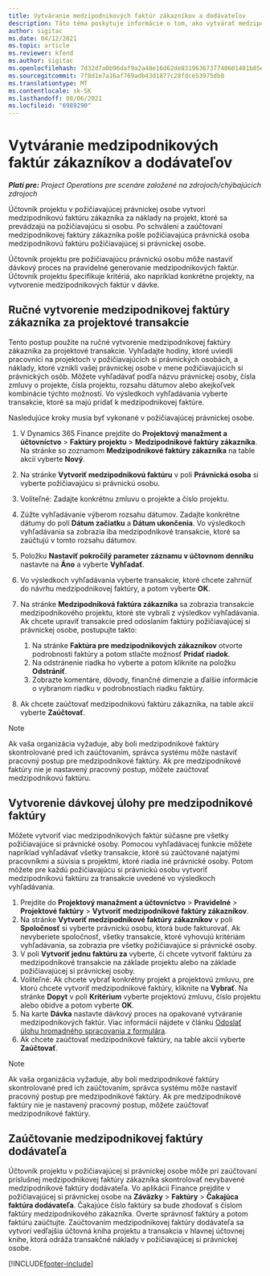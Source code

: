 ```yaml
---
title: Vytváranie medzipodnikových faktúr zákazníkov a dodávateľov
description: Táto téma poskytuje informácie o tom, ako vytvárať medzipodnikové faktúry zákazníkov a dodávateľov.
author: sigitac
ms.date: 04/12/2021
ms.topic: article
ms.reviewer: kfend
ms.author: sigitac
ms.openlocfilehash: 7d32d7a0b96daf9a2a48e16d62de8319636737740601481b85ee887948e31110
ms.sourcegitcommit: 7f8d1e7a16af769adb43d1877c28fdce53975db8
ms.translationtype: MT
ms.contentlocale: sk-SK
ms.lasthandoff: 08/06/2021
ms.locfileid: "6989290"
---
```

# <a name="create-intercompany-customer-and-vendor-invoices"></a>Vytváranie medzipodnikových faktúr zákazníkov a dodávateľov

_**Platí pre:** Project Operations pre scenáre založené na zdrojoch/chýbajúcich zdrojoch_

Účtovník projektu v požičiavajúcej právnickej osobe vytvorí medzipodnikovú faktúru zákazníka za náklady na projekt, ktoré sa prevádzajú na požičiavajúcu si osobu. Po schválení a zaúčtovaní medzipodnikovej faktúry zákazníka pošle požičiavajúca právnická osoba medzipodnikovú faktúru požičiavajúcej si právnickej osobe.

Účtovník projektu pre požičiavajúcu právnickú osobu môže nastaviť dávkový proces na pravidelné generovanie medzipodnikových faktúr. Účtovník projektu špecifikuje kritériá, ako napríklad konkrétne projekty, na vytvorenie medzipodnikových faktúr v dávke.

## <a name="manually-create-an-intercompany-customer-invoice-for-project-transactions"></a>Ručné vytvorenie medzipodnikovej faktúry zákazníka za projektové transakcie 

Tento postup použite na ručné vytvorenie medzipodnikovej faktúry zákazníka za projektové transakcie. Vyhľadajte hodiny, ktoré uviedli pracovníci na projektoch v požičiavajúcich si právnických osobách, a náklady, ktoré vznikli vašej právnickej osobe v mene požičiavajúcich si právnických osôb. Môžete vyhľadávať podľa názvu právnickej osoby, čísla zmluvy o projekte, čísla projektu, rozsahu dátumov alebo akejkoľvek kombinácie týchto možností. Vo výsledkoch vyhľadávania vyberte transakcie, ktoré sa majú pridať k medzipodnikovej faktúre. 

Nasledujúce kroky musia byť vykonané v požičiavajúcej právnickej osobe. 

1. V Dynamics 365 Finance prejdite do **Projektový manažment a účtovníctvo** > **Faktúry projektu** > **Medzipodnikové faktúry zákazníka**. Na stránke so zoznamom **Medzipodnikové faktúry zákazníka** na table akcií vyberte **Nový**.
2. Na stránke **Vytvoriť medzipodnikovú faktúru** v poli **Právnická osoba** si vyberte požičiavajúcu si právnickú osobu.
3. Voliteľné: Zadajte konkrétnu zmluvu o projekte a číslo projektu.
4. Zúžte vyhľadávanie výberom rozsahu dátumov. Zadajte konkrétne dátumy do polí **Dátum začiatku** a **Dátum ukončenia**. Vo výsledkoch vyhľadávania sa zobrazia iba medzipodnikové transakcie, ktoré sa zaúčtujú v tomto rozsahu dátumov.
5. Položku **Nastaviť pokročilý parameter záznamu v účtovnom denníku** nastavte na **Áno** a vyberte **Vyhľadať**.
6. Vo výsledkoch vyhľadávania vyberte transakcie, ktoré chcete zahrnúť do návrhu medzipodnikovej faktúry, a potom vyberte **OK**.
7. Na stránke **Medzipodniková faktúra zákazníka** sa zobrazia transakcie medzipodnikového projektu, ktoré ste vybrali z výsledkov vyhľadávania. Ak chcete upraviť transakcie pred odoslaním faktúry požičiavajúcej si právnickej osobe, postupujte takto:
  
    1. Na stránke **Faktúra pre medzipodnikových zákazníkov** otvorte podrobnosti faktúry a potom stlačte možnosť **Pridať riadok**.
    2. Na odstránenie riadka ho vyberte a potom kliknite na položku **Odstrániť**.
    3. Zobrazte komentáre, dôvody, finančné dimenzie a ďalšie informácie o vybranom riadku v podrobnostiach riadku faktúry.
    
8. Ak chcete zaúčtovať medzipodnikovú faktúru zákazníka, na table akcií vyberte **Zaúčtovať**.

> [!NOTE]
> Ak vaša organizácia vyžaduje, aby boli medzipodnikové faktúry skontrolované pred ich zaúčtovaním, správca systému môže nastaviť pracovný postup pre medzipodnikové faktúry. Ak pre medzipodnikové faktúry nie je nastavený pracovný postup, môžete zaúčtovať medzipodnikovú faktúru.

## <a name="create-a-batch-job-for-intercompany-invoices"></a>Vytvorenie dávkovej úlohy pre medzipodnikové faktúry

Môžete vytvoriť viac medzipodnikových faktúr súčasne pre všetky požičiavajúce si právnické osoby. Pomocou vyhľadávacej funkcie môžete napríklad vyhľadávať všetky transakcie, ktoré sú zaúčtované najatými pracovníkmi a súvisia s projektmi, ktoré riadia iné právnické osoby. Potom môžete pre každú požičiavajúcu si právnickú osobu vytvoriť medzipodnikovú faktúru za transakcie uvedené vo výsledkoch vyhľadávania.

1. Prejdite do **Projektový manažment a účtovníctvo** > **Pravidelné** > **Projektové faktúry** > **Vytvoriť medzipodnikové faktúry zákazníkov**.
2. Na stránke **Vytvoriť medzipodnikové faktúry zákazníkov** v poli **Spoločnosť** si vyberte právnickú osobu, ktorá bude fakturovať. Ak nevyberiete spoločnosť, všetky transakcie, ktoré vyhovujú kritériám vyhľadávania, sa zobrazia pre všetky požičiavajúce si právnické osoby.
3. V poli **Vytvoriť jednu faktúru za** vyberte, či chcete vytvoriť faktúru za medzipodnikové transakcie na základe projektu alebo na základe požičiavajúcej si právnickej osoby.
4. Voliteľné: Ak chcete vybrať konkrétny projekt a projektovú zmluvu, pre ktorú chcete vytvoriť medzipodnikové faktúry, kliknite na **Vybrať**. Na stránke **Dopyt** v poli **Kritérium** vyberte projektovú zmluvu, číslo projektu alebo obidve a potom vyberte **OK**.
5. Na karte **Dávka** nastavte dávkový proces na opakované vytváranie medzipodnikových faktúr. Viac informácií nájdete v článku [Odoslať úlohu hromadného spracovania z formulára](/dynamicsax-2012/appuser-itpro/submit-a-batch-processing-job-from-a-form).
6. Ak chcete zaúčtovať medzipodnikové faktúry, na table akcií vyberte **Zaúčtovať**.

> [!NOTE]
> Ak vaša organizácia vyžaduje, aby boli medzipodnikové faktúry skontrolované pred ich zaúčtovaním, správca systému môže nastaviť pracovný postup pre medzipodnikové faktúry. Ak pre medzipodnikové faktúry nie je nastavený pracovný postup, môžete zaúčtovať medzipodnikové faktúry.

## <a name="post-the-intercompany-vendor-invoice"></a>Zaúčtovanie medzipodnikovej faktúry dodávateľa

Účtovník projektu v požičiavajúcej si právnickej osobe môže pri zaúčtovaní príslušnej medzipodnikovej faktúry zákazníka skontrolovať nevybavené medzipodnikové faktúry dodávateľa. Vo aplikácii Finance prejdite v požičiavajúcej si právnickej osobe na **Záväzky** > **Faktúry** > **Čakajúca faktúra dodávateľa**. Čakajúce číslo faktúry sa bude zhodovať s číslom faktúry medzipodnikového zákazníka. Overte správnosť faktúry a potom faktúru zaúčtujte. Zaúčtovaním medzipodnikovej faktúry dodávateľa sa vytvorí vedľajšia účtovná kniha projektu a transakcia v hlavnej účtovnej knihe, ktorá odráža transakčné náklady v požičiavajúcej si právnickej osobe.


[!INCLUDE[footer-include](../includes/footer-banner.md)]
